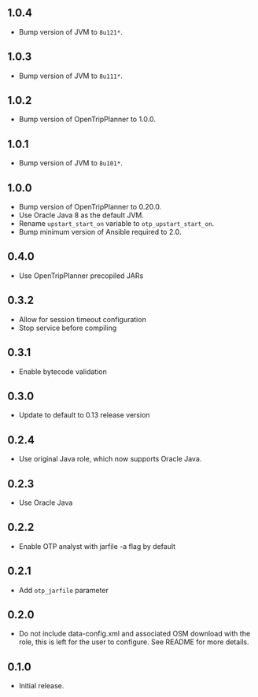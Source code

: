 ## 1.0.4

- Bump version of JVM to `8u121*`.

## 1.0.3

- Bump version of JVM to `8u111*`.

## 1.0.2

- Bump version of OpenTripPlanner to 1.0.0.

## 1.0.1

- Bump version of JVM to `8u101*`.

## 1.0.0

- Bump version of OpenTripPlanner to 0.20.0.
- Use Oracle Java 8 as the default JVM.
- Rename `upstart_start_on` variable to `otp_upstart_start_on`.
- Bump minimum version of Ansible required to 2.0.

## 0.4.0

- Use OpenTripPlanner precopiled JARs

## 0.3.2

- Allow for session timeout configuration
- Stop service before compiling

## 0.3.1

- Enable bytecode validation

## 0.3.0

- Update to default to 0.13 release version

## 0.2.4

- Use original Java role, which now supports Oracle Java.

## 0.2.3

- Use Oracle Java

## 0.2.2

- Enable OTP analyst with jarfile -a flag by default

## 0.2.1

- Add `otp_jarfile` parameter

## 0.2.0

- Do not include data-config.xml and associated OSM download with the role,
    this is left for the user to configure. See README for more details.

## 0.1.0

- Initial release.
